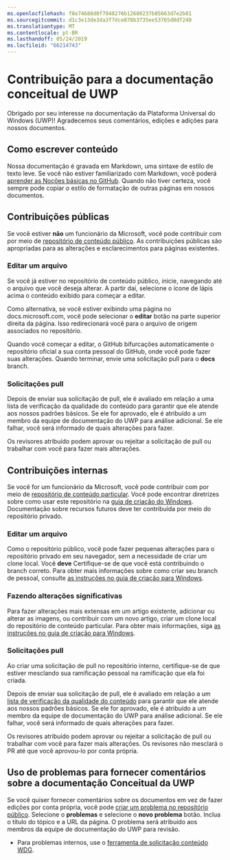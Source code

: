 ```yaml
---
ms.openlocfilehash: f8e74688d0f7048276b12680237b85663d7e2b81
ms.sourcegitcommit: d1c3e13de3da3f7dce878b3735ee53765d0df240
ms.translationtype: MT
ms.contentlocale: pt-BR
ms.lasthandoff: 05/24/2019
ms.locfileid: "66214743"
---
```

# <a name="contributing-to-uwp-conceptual-documentation"></a>Contribuição para a documentação conceitual de UWP

Obrigado por seu interesse na documentação da Plataforma Universal do Windows (UWP)! Agradecemos seus comentários, edições e adições para nossos documentos.

## <a name="writing-content"></a>Como escrever conteúdo

Nossa documentação é gravada em Markdown, uma sintaxe de estilo de texto leve. Se você não estiver familiarizado com Markdown, você poderá [aprender as Noções básicas no GitHub](https://guides.github.com/features/mastering-markdown/). Quando não tiver certeza, você sempre pode copiar o estilo de formatação de outras páginas em nossos documentos.

## <a name="public-contributions"></a>Contribuições públicas

Se você estiver **não** um funcionário da Microsoft, você pode contribuir com por meio de [repositório de conteúdo público](https://github.com/MicrosoftDocs/windows-uwp). As contribuições públicas são apropriadas para as alterações e esclarecimentos para páginas existentes.

### <a name="editing-a-file"></a>Editar um arquivo

Se você já estiver no repositório de conteúdo público, inicie, navegando até o arquivo que você deseja alterar. A partir daí, selecione o ícone de lápis acima o conteúdo exibido para começar a editar.

Como alternativa, se você estiver exibindo uma página no docs.microsoft.com, você pode selecionar o **editar** botão na parte superior direita da página. Isso redirecionará você para o arquivo de origem associados no repositório.

Quando você começar a editar, o GitHub bifurcações automaticamente o repositório oficial a sua conta pessoal do GitHub, onde você pode fazer suas alterações. Quando terminar, envie uma solicitação pull para o **docs** branch.

### <a name="pull-requests"></a>Solicitações pull

Depois de enviar sua solicitação de pull, ele é avaliado em relação a uma lista de verificação da qualidade do conteúdo para garantir que ele atende aos nossos padrões básicos. Se ele for aprovado, ele é atribuído a um membro da equipe de documentação do UWP para análise adicional. Se ele falhar, você será informado de quais alterações para fazer.

Os revisores atribuído podem aprovar ou rejeitar a solicitação de pull ou trabalhar com você para fazer mais alterações.

## <a name="internal-contributions"></a>Contribuições internas

Se você for um funcionário da Microsoft, você pode contribuir com por meio de [repositório de conteúdo particular](https://github.com/microsoftdocs/windows-uwp-pr). Você pode encontrar diretrizes sobre como usar este repositório na [guia de criação do Windows](https://review.docs.microsoft.com/windows-authoring-guide/uwp/?branch=master). Documentação sobre recursos futuros deve ter contribuída por meio do repositório privado.

### <a name="editing-a-file"></a>Editar um arquivo

Como o repositório público, você pode fazer pequenas alterações para o repositório privado em seu navegador, sem a necessidade de criar um clone local. Você **deve** Certifique-se de que você está contribuindo o branch correto. Para obter mais informações sobre como criar seu branch de pessoal, consulte [as instruções no guia de criação para Windows](https://review.docs.microsoft.com/windows-authoring-guide/uwp/conceptual/branches?branch=master).

### <a name="making-substantial-changes"></a>Fazendo alterações significativas

Para fazer alterações mais extensas em um artigo existente, adicionar ou alterar as imagens, ou contribuir com um novo artigo, criar um clone local do repositório de conteúdo particular. Para obter mais informações, siga [as instruções no guia de criação para Windows](https://review.docs.microsoft.com/windows-authoring-guide/uwp/conceptual/).

### <a name="pull-requests"></a>Solicitações pull

Ao criar uma solicitação de pull no repositório interno, certifique-se de que estiver mesclando sua ramificação pessoal na ramificação que ela foi criada.

Depois de enviar sua solicitação de pull, ele é avaliado em relação a um [lista de verificação da qualidade do conteúdo](https://review.docs.microsoft.com/windows-authoring-guide/managing-contributions/editorial-checklist?branch=master) para garantir que ele atende aos nossos padrões básicos. Se ele for aprovado, ele é atribuído a um membro da equipe de documentação do UWP para análise adicional. Se ele falhar, você será informado de quais alterações para fazer.

Os revisores atribuído podem aprovar ou rejeitar a solicitação de pull ou trabalhar com você para fazer mais alterações. Os revisores não mesclará o PR até que você aprovou-lo por conta própria.

## <a name="using-issues-to-provide-feedback-on-uwp-conceptual-documentation"></a>Uso de problemas para fornecer comentários sobre a documentação Conceitual da UWP

Se você quiser fornecer comentários sobre os documentos em vez de fazer edições por conta própria, você pode [criar um problema no repositório público](https://github.com/MicrosoftDocs/windows-uwp/issues). Selecione o **problemas** e selecione o **novo problema** botão. Inclua o título do tópico e a URL da página. O problema será atribuído aos membros da equipe de documentação do UWP para revisão.

* Para problemas internos, use o [ferramenta de solicitação conteúdo WDG](https://aka.ms/pubrequest).
